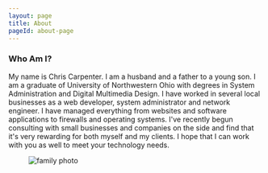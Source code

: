 ```yaml
---
layout: page
title: About
pageId: about-page
---
```

### Who Am I?

My name is Chris Carpenter. I am a husband and a father to a young son. I am a graduate of University of Northwestern Ohio with degrees in System Administration and Digital Multimedia Design. I have worked in several local businesses as a web developer, system administrator and network engineer. I have managed everything from websites and software applications to firewalls and operating systems. I've recently begun consulting with small businesses and companies on the side and find that it's very rewarding for both myself and my clients. I hope that I can work with you as well to meet your technology needs.

<figure class="family-photo">
  <img src="{{ '/assets/images/family.jpg' | url }}" alt="family photo" />
</figure>

